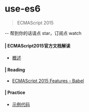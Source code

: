 # use-es6
> ECMAScript 2015

-- 帮到你的话请点 star，订阅点 watch

#### | ECMAScript2015官方文档解读

- [概述](https://github.com/pluscai/use-es6/issues/2)

#### | Reading

- [ECMAScript 2015 Features - Babel](https://github.com/pluscai/use-es6/issues/1)

#### | Practice

- [示例代码](https://github.com/pluscai/use-es6/tree/master/demo)

